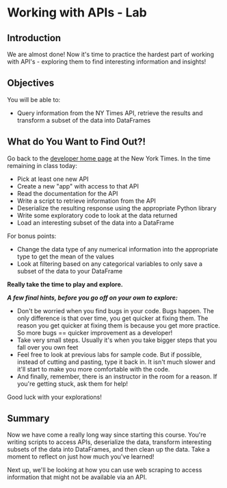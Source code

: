 
# Working with APIs - Lab


## Introduction
We are almost done! Now it's time to practice the hardest part of working with API's - exploring them to find interesting information and insights!

## Objectives
You will be able to:
* Query information from the NY Times API, retrieve the results and transform a subset of the data into DataFrames

## What do You Want to Find Out?!

Go back to the [developer home page](https://developer.nytimes.com) at the New York Times. In the time remaining in class today:
* Pick at least one new API
* Create a new "app" with access to that API
* Read the documentation for the API
* Write a script to retrieve information from the API
* Deserialize the resulting response using the appropriate Python library
* Write some exploratory code to look at the data returned
* Load an interesting subset of the data into a DataFrame

For bonus points:
* Change the data type of any numerical information into the appropriate type to get the mean of the values
* Look at filtering based on any categorical variables to only save a subset of the data to your DataFrame

**Really take the time to play and explore.**

***A few final hints, before you go off on your own to explore:***
* Don't be worried when you find bugs in your code. Bugs happen. The only difference is that over time, you get quicker at fixing them. The reason you get quicker at fixing them is because you get more practice. So more bugs == quicker improvement as a developer!
* Take very small steps. Usually it's when you take bigger steps that you fall over you own feet
* Feel free to look at previous labs for sample code. But if possible, instead of cutting and pasting, type it back in. It isn't much slower and it'll start to make you more comfortable with the code.
* And finally, remember, there is an instructor in the room for a reason. If you're getting stuck, ask them for help!

Good luck with your explorations!


## Summary

Now we have come a really long way since starting this course. You're writing scripts to access APIs, deserialize the data, transform interesting subsets of the data into DataFrames, and then clean up the data. Take a moment to reflect on just how much you've learned!

Next up, we'll be looking at how you can use web scraping to access information that might not be available via an API.

